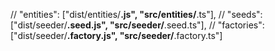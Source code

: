 // "entities": ["dist/entities/**.js", "src/entities/**.ts"],
// "seeds": ["dist/seeder/**.seed.js", "src/seeder/**.seed.ts"],
// "factories": ["dist/seeder/**.factory.js", "src/seeder/**.factory.ts"]
